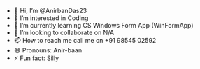 - 👋 Hi, I’m @AnirbanDas23
- 👀 I’m interested in Coding
- 🌱 I’m currently learning CS Windows Form App (WinFormApp)
- 💞️ I’m looking to collaborate on N/A
- 📫 How to reach me call me on +91 98545 02592
- 😄 Pronouns: Anir-baan
- ⚡ Fun fact: Silly

<!---
AnirbanDas23/AnirbanDas23 is a ✨ special ✨ repository because its `README.md` (this file) appears on your GitHub profile.
You can click the Preview link to take a look at your changes.
--->
